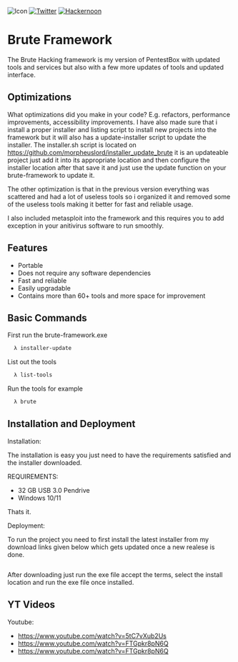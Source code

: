 

![Icon](https://github.com/morpheuslord/Brute-Hacking-Framework-SourceCode/blob/main/icons/cmder.ico)
[![Twitter](https://img.shields.io/badge/twitter-@Morpheuslord2-red.svg)](https://twitter.com/Morpheuslord2)
[![Hackernoon](https://hackernoon.com/_next/image?url=https%3A%2F%2Fhackernoon.com%2Fhn-logo.png&w=256&q=75)](https://hackernoon.com/u/morpheuslord)

# Brute Framework

The Brute Hacking framework is my version of PentestBox with updated tools and services but also with a few more updates of tools and updated interface.



## Optimizations

What optimizations did you make in your code? E.g. refactors, performance improvements, accessibility improvements.
I have also made sure that i install a proper installer and listing script to install new projects into the framework
but it will also has a update-installer script to update the installer.
The installer.sh script is located on https://github.com/morpheuslord/installer_update_brute it is an updateable project just add it into its appropriate location and then configure the installer location after that save it and just use the update function on your brute-framework to update it.



The other optimization is that in the previous version everything was scattered and had a lot of useless tools so i organized it and removed some of the useless tools making it better for fast and reliable usage.

I also included metasploit into the framework and this requires you to add exception in your anitivirus software to run smoothly.
## Features

- Portable
- Does not require any software dependencies
- Fast and reliable
- Easily upgradable
- Contains more than 60+ tools and more space for improvement


## Basic Commands

First run the brute-framework.exe

```bash
  λ installer-update
```

List out the tools

```bash
  λ list-tools
```
Run the tools for example

```bash
  λ brute
```


## Installation and Deployment

Installation: 

The installation is easy you just need to have the requirements satisfied and the installer downloaded.

REQUIREMENTS:

* 32 GB USB 3.0 Pendrive
* Windows 10/11

Thats it.

Deployment:

To run the project you need to first install the latest installer from my download links given below which gets updated once a new realese is done.

```url

```
After downloading just run the exe file accept the terms, select the install location and run the exe file once installed.

## YT Videos

Youtube:

* https://www.youtube.com/watch?v=5tC7vXub2Us
* https://www.youtube.com/watch?v=FTGpkr8pN6Q
* https://www.youtube.com/watch?v=FTGpkr8pN6Q

